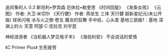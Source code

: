追风筝的人 0.3
斯坦利•罗宾森
厄休拉•勒奎恩
《时间回旋》
《发条女孩》
《云图》 作者: 大卫·米切尔
《天行健》 作者: 燕垒生
三体
天行健
超新星纪元(未公开版)
球状闪电
冰与火之歌·卷五 魔龙的狂舞
手中纸，心头爱
基地三部曲1：基地
深渊上的火
天意
阿瑟·C·克拉克
刘宇昆

神经浪游者
《当机器人梦见电子羊》
《海伯利安》
不会说话的爱情

《C Primer Plus》
生死疲劳